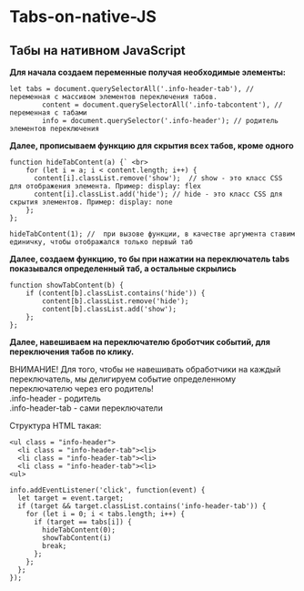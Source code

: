 # Tabs-on-native-JS
<h2>Табы на нативном JavaScript</h2>

<p><strong>Для начала создаем переменные получая необходимые элементы:</strong></p>	

```
let tabs = document.querySelectorAll('.info-header-tab'), // переменная с массивом элементов переключения табов.
		content = document.querySelectorAll('.info-tabcontent'), // переменная с табами
		info = document.querySelector('.info-header'); // родитель элементов переключения
```

<p><strong>Далее, прописываем функцию для скрытия всех табов, кроме одного</strong></p>

```
function hideTabContent(a) {` <br> 
	for (let i = a; i < content.length; i++) {
	  content[i].classList.remove('show');  // show - это класс CSS для отображения элемента. Пример: display: flex 
	  content[i].classList.add('hide'); // hide - это класс CSS для скрытия элементов. Пример: display: none
	};
};
```

```
hideTabContent(1); //  при вызове функции, в качестве аргумента ставим единичку, чтобы отображался только первый таб
```

<p><strong>Далее, создаем функцию, то бы при нажатии на переключатель tabs показывался определенный таб, а остальные скрылись</strong></p>

```
function showTabContent(b) {
	if (content[b].classList.contains('hide')) {
		content[b].classList.remove('hide');
		content[b].classList.add('show');
	};
};
```

<p><strong>Далее, навешиваем на переключателю броботчик событий, для переключения табов по клику.</strong><p>

ВНИМАНИЕ! Для того, чтобы не навешивать обработчики на каждый переключатель, мы делигируем событие определенному переключателю через его родитель! <br>
.info-header - родитель <br>
.info-header-tab - сами переключатели

Структура HTML такая: 
```
<ul class = "info-header">
  <li class = "info-header-tab"><li>
  <li class = "info-header-tab"><li>
  <li class = "info-header-tab"><li>
<ul>
```
```
info.addEventListener('click', function(event) {
  let target = event.target;
  if (target && target.classList.contains('info-header-tab')) {
    for (let i = 0; i < tabs.length; i++) {
      if (target == tabs[i]) {
        hideTabContent(0);
        showTabContent(i)
        break;
      };
    };
  };
});
```
